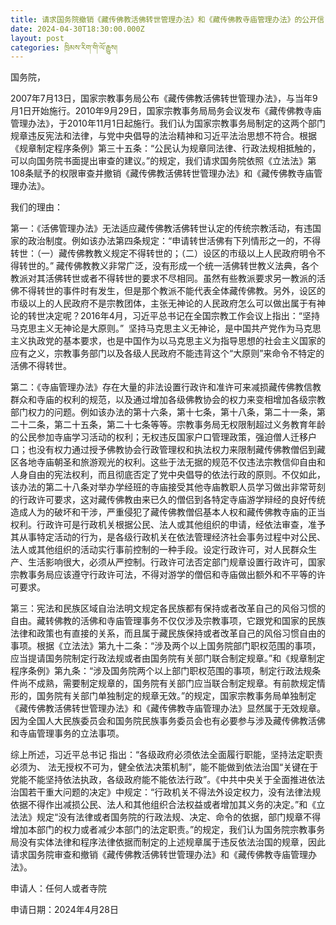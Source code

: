 ```yaml
---
title: 请求国务院撤销《藏传佛教活佛转世管理办法》和《藏传佛教寺庙管理办法》的公开信
date: 2024-04-30T18:30:00.000Z
layout: post
categories: ཁྲིམས་རིག་གི་ལོ་རྒྱུས།
---
```


国务院，

2007年7月13日，国家宗教事务局公布《藏传佛教活佛转世管理办法》，与当年9月1日开始施行。2010年9月29日，国家宗教事务局局务会议发布《藏传佛教寺庙管理办法》，于2010年11月1日起施行。我们认为国家宗教事务局制定的这两个部门规章违反宪法和法律，与党中央倡导的法治精神和习近平法治思想不符合。根据《规章制定程序条例》第三十五条：“公民认为规章同法律、行政法规相抵触的，可以向国务院书面提出审查的建议。”的规定，我们请求国务院依照《立法法》第108条赋予的权限审查并撤销《藏传佛教活佛转世管理办法》和《藏传佛教寺庙管理办法》。

我们的理由：

第一：《活佛管理办法》无法适应藏传佛教活佛转世认定的传统宗教活动，有违国家的政治制度。例如该办法第四条规定：“申请转世活佛有下列情形之一的，不得转世：（一）藏传佛教教义规定不得转世的；（二）设区的市级以上人民政府明令不得转世的。” 藏传佛教教义非常广泛，没有形成一个统一活佛转世教义法典，各个教派对其活佛转世或者不得转世的要求不尽相同。虽然有些教派要求另一教派的活佛不得转世的事件时有发生，但是那个教派不能代表全体藏传佛教。另外，设区的市级以上的人民政府不是宗教团体，主张无神论的人民政府怎么可以做出属于有神论的转世决定呢？2016年4月，习近平总书记在全国宗教工作会议上指出：“坚持马克思主义无神论是大原则。”  坚持马克思主义无神论，是中国共产党作为马克思主义执政党的基本要求，也是中国作为以马克思主义为指导思想的社会主义国家的应有之义，宗教事务部门以及各级人民政府不能违背这个“大原则”来命令不特定的活佛不得转世。

第二：《寺庙管理办法》存在大量的非法设置行政许和准许可来减损藏传佛教信教群众和寺庙的权利的规范，以及通过增加各级佛教协会的权力来变相增加各级宗教部门权力的问题。例如该办法的第十六条，第十七条，第十八条，第二十一条，第二十二条，第二十五条，第二十七条等等。宗教事务局无权限制超过义务教育年龄的公民参加寺庙学习活动的权利；无权违反国家户口管理政策，强迫僧人迁移户口；也没有权力通过授予佛教协会行政管理权和执法权力来限制藏传佛教僧侣到藏区各地寺庙朝圣和旅游观光的权利。这些于法无据的规范不仅违法宗教信仰自由和人身自由的宪法权利，而且彻底否定了党中央倡导的依法行政的原则。不仅如此，该办法的第二十八条对举办学经班的寺庙接受其他寺庙教职人员学习做出非常苛刻的行政许可要求，这对藏传佛教由来已久的僧侣到各特定寺庙游学辩经的良好传统造成人为的破坏和干涉，严重侵犯了藏传佛教僧侣基本人权和藏传佛教寺庙的正当权利。行政许可是行政机关根据公民、法人或其他组织的申请，经依法审查，准予其从事特定活动的行为，是各级行政机关在依法管理经济社会事务过程中对公民、法人或其他组织的活动实行事前控制的一种手段。设定行政许可，对人民群众生产、生活影响很大，必须从严控制。行政许可法否定部门规章设置行政许可，国家宗教事务局应该遵守行政许可法，不得对游学的僧侣和寺庙做出额外和不平等的许可要求。

第三：宪法和民族区域自治法明文规定各民族都有保持或者改革自己的风俗习惯的自由。藏转佛教的活佛和寺庙管理事务不仅仅涉及宗教事项，它跟党和国家的民族法律和政策也有直接的关系，而且属于藏民族保持或者改革自己的风俗习惯自由的事项。根据《立法法》第九十二条：“涉及两个以上国务院部门职权范围的事项，应当提请国务院制定行政法规或者由国务院有关部门联合制定规章。”和《规章制定程序条例》第九条：“涉及国务院两个以上部门职权范围的事项，制定行政法规条件尚不成熟，需要制定规章的，国务院有关部门应当联合制定规章。有前款规定情形的，国务院有关部门单独制定的规章无效。”的规定，国家宗教事务局单独制定《藏传佛教活佛转世管理办法》和《藏传佛教寺庙管理办法》显然属于无效规章。因为全国人大民族委员会和国务院民族事务委员会也有必要参与涉及藏传佛教活佛和寺庙管理事务的立法事项。

综上所述，习近平总书记 指出：“各级政府必须依法全面履行职能，坚持法定职责必须为、 法无授权不可为，健全依法决策机制”，能不能做到依法治国“关键在于党能不能坚持依法执政，各级政府能不能依法行政”。《中共中央关于全面推进依法治国若干重大问题的决定》中规定：“行政机关不得法外设定权力，没有法律法规依据不得作出减损公民、法人和其他组织合法权益或者增加其义务的决定。”和《立法法》规定“没有法律或者国务院的行政法规、决定、命令的依据，部门规章不得增加本部门的权力或者减少本部门的法定职责。”的规定，我们认为国务院宗教事务局没有实体法律和程序法律依据而制定的上述规章属于违反依法治国的规章，因此请求国务院审查和撤销《藏传佛教活佛转世管理办法》和《藏传佛教寺庙管理办法》。

申请人：任何人或者寺院

申请日期：2024年4月28日
